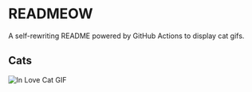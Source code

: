 # READMEOW

A self-rewriting README powered by GitHub Actions to display cat gifs.

## Cats

![In Love Cat GIF](https://media2.giphy.com/media/v1.Y2lkPTlhY2QwMmRhMjk0Y2ljZTBwMnZ6bjB4YXNwZmdkZmNqZzUzd2s3MGM4cmo4djZjYiZlcD12MV9naWZzX3NlYXJjaCZjdD1n/MDJ9IbxxvDUQM/200.gif)
